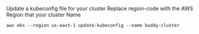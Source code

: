 Update a kubeconfig file for your cluster Replace region-code with the AWS Region that your cluster Name

`aws eks --region us-east-1 update-kubeconfig --name buddy-cluster`